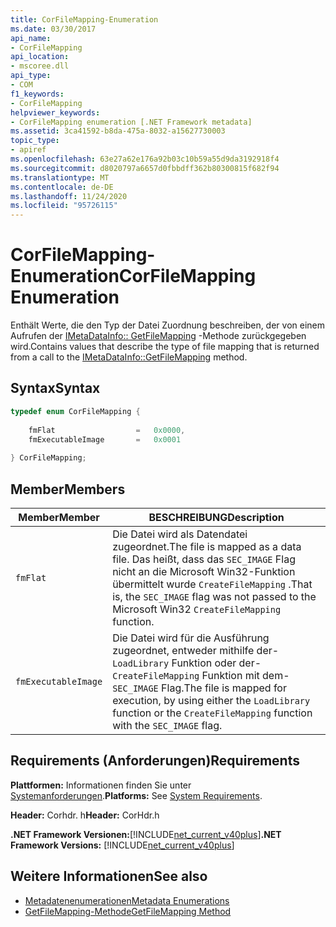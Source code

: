 ```yaml
---
title: CorFileMapping-Enumeration
ms.date: 03/30/2017
api_name:
- CorFileMapping
api_location:
- mscoree.dll
api_type:
- COM
f1_keywords:
- CorFileMapping
helpviewer_keywords:
- CorFileMapping enumeration [.NET Framework metadata]
ms.assetid: 3ca41592-b8da-475a-8032-a15627730003
topic_type:
- apiref
ms.openlocfilehash: 63e27a62e176a92b03c10b59a55d9da3192918f4
ms.sourcegitcommit: d8020797a6657d0fbbdff362b80300815f682f94
ms.translationtype: MT
ms.contentlocale: de-DE
ms.lasthandoff: 11/24/2020
ms.locfileid: "95726115"
---
```

# <a name="corfilemapping-enumeration"></a><span data-ttu-id="ca055-102">CorFileMapping-Enumeration</span><span class="sxs-lookup"><span data-stu-id="ca055-102">CorFileMapping Enumeration</span></span>

<span data-ttu-id="ca055-103">Enthält Werte, die den Typ der Datei Zuordnung beschreiben, der von einem Aufrufen der [IMetaDataInfo:: GetFileMapping](imetadatainfo-getfilemapping-method.md) -Methode zurückgegeben wird.</span><span class="sxs-lookup"><span data-stu-id="ca055-103">Contains values that describe the type of file mapping that is returned from a call to the [IMetaDataInfo::GetFileMapping](imetadatainfo-getfilemapping-method.md) method.</span></span>  
  
## <a name="syntax"></a><span data-ttu-id="ca055-104">Syntax</span><span class="sxs-lookup"><span data-stu-id="ca055-104">Syntax</span></span>  
  
```cpp  
typedef enum CorFileMapping {  
  
    fmFlat                  =   0x0000,  
    fmExecutableImage       =   0x0001  
  
} CorFileMapping;  
```  
  
## <a name="members"></a><span data-ttu-id="ca055-105">Member</span><span class="sxs-lookup"><span data-stu-id="ca055-105">Members</span></span>  
  
|<span data-ttu-id="ca055-106">Member</span><span class="sxs-lookup"><span data-stu-id="ca055-106">Member</span></span>|<span data-ttu-id="ca055-107">BESCHREIBUNG</span><span class="sxs-lookup"><span data-stu-id="ca055-107">Description</span></span>|  
|------------|-----------------|  
|`fmFlat`|<span data-ttu-id="ca055-108">Die Datei wird als Datendatei zugeordnet.</span><span class="sxs-lookup"><span data-stu-id="ca055-108">The file is mapped as a data file.</span></span> <span data-ttu-id="ca055-109">Das heißt, dass das `SEC_IMAGE` Flag nicht an die Microsoft Win32-Funktion übermittelt wurde `CreateFileMapping` .</span><span class="sxs-lookup"><span data-stu-id="ca055-109">That is, the `SEC_IMAGE` flag was not passed to the Microsoft Win32 `CreateFileMapping` function.</span></span>|  
|`fmExecutableImage`|<span data-ttu-id="ca055-110">Die Datei wird für die Ausführung zugeordnet, entweder mithilfe der- `LoadLibrary` Funktion oder der- `CreateFileMapping` Funktion mit dem- `SEC_IMAGE` Flag.</span><span class="sxs-lookup"><span data-stu-id="ca055-110">The file is mapped for execution, by using either the `LoadLibrary` function or the `CreateFileMapping` function with the `SEC_IMAGE` flag.</span></span>|  
  
## <a name="requirements"></a><span data-ttu-id="ca055-111">Requirements (Anforderungen)</span><span class="sxs-lookup"><span data-stu-id="ca055-111">Requirements</span></span>  

 <span data-ttu-id="ca055-112">**Plattformen:** Informationen finden Sie unter [Systemanforderungen](../../get-started/system-requirements.md).</span><span class="sxs-lookup"><span data-stu-id="ca055-112">**Platforms:** See [System Requirements](../../get-started/system-requirements.md).</span></span>  
  
 <span data-ttu-id="ca055-113">**Header:** Corhdr. h</span><span class="sxs-lookup"><span data-stu-id="ca055-113">**Header:** CorHdr.h</span></span>  
  
 <span data-ttu-id="ca055-114">**.NET Framework Versionen:**[!INCLUDE[net_current_v40plus](../../../../includes/net-current-v40plus-md.md)]</span><span class="sxs-lookup"><span data-stu-id="ca055-114">**.NET Framework Versions:** [!INCLUDE[net_current_v40plus](../../../../includes/net-current-v40plus-md.md)]</span></span>  
  
## <a name="see-also"></a><span data-ttu-id="ca055-115">Weitere Informationen</span><span class="sxs-lookup"><span data-stu-id="ca055-115">See also</span></span>

- [<span data-ttu-id="ca055-116">Metadatenenumerationen</span><span class="sxs-lookup"><span data-stu-id="ca055-116">Metadata Enumerations</span></span>](metadata-enumerations.md)
- [<span data-ttu-id="ca055-117">GetFileMapping-Methode</span><span class="sxs-lookup"><span data-stu-id="ca055-117">GetFileMapping Method</span></span>](imetadatainfo-getfilemapping-method.md)
